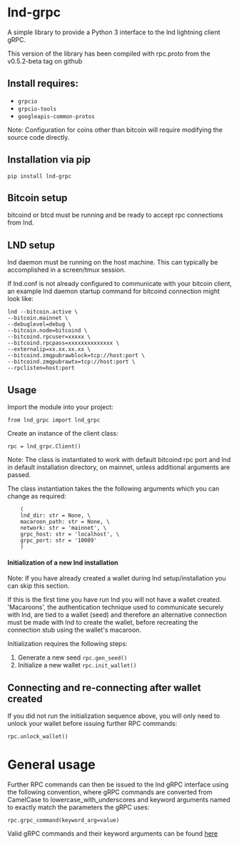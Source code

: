 # lnd-grpc

A simple library to provide a Python 3 interface to the lnd lightning client gRPC.

This version of the library has been compiled with rpc.proto from the v0.5.2-beta tag on github

## Install requires:
* `grpcio`
* `grpcio-tools`
* `googleapis-common-protos`

Note: Configuration for coins other than bitcoin will require modifying the source code directly.

## Installation via pip

`pip install lnd-grpc`

## Bitcoin setup

bitcoind or btcd must be running and be ready to accept rpc connections from lnd.

## LND setup
lnd daemon must be running on the host machine. This can typically be accomplished in a screen/tmux session.

If lnd.conf is not already configured to communicate with your bitcoin client, an example lnd daemon startup command for bitcoind connection might look like:

```
lnd --bitcoin.active \
--bitcoin.mainnet \
--debuglevel=debug \
--bitcoin.node=bitcoind \
--bitcoind.rpcuser=xxxxx \
--bitcoind.rpcpass=xxxxxxxxxxxxxx \
--externalip=xx.xx.xx.xx \
--bitcoind.zmqpubrawblock=tcp://host:port \
--bitcoind.zmqpubrawtx=tcp://host:port \
--rpclisten=host:port
```

## Usage
Import the module into your project:

`from lnd_grpc import lnd_grpc`

Create an instance of the client class: 

`rpc = lnd_grpc.Client()`

Note: The class is instantiated to work with default bitcoind rpc port and lnd in default installation directory, on mainnet, unless additional arguments are passed.

The class instantiation takes the the following arguments which you can change as required:

```
    (
    lnd_dir: str = None, \
    macaroon_path: str = None, \
    network: str = 'mainnet', \
    grpc_host: str = 'localhost', \
    grpc_port: str = '10009'
    )
```



#### Initialization of a new lnd installation

Note: If you have already created a wallet during lnd setup/installation you can skip this section.

If this is the first time you have run lnd you will not have a wallet created. 'Macaroons', the authentication technique used to communicate securely with lnd, are tied to a wallet (seed) and therefore an alternative connection must be made with lnd to create the wallet, before recreating the connection stub using the wallet's macaroon.

Initialization requires the following steps:
1. Generate a new seed `rpc.gen_seed()`
2. Initialize a new wallet `rpc.init_wallet()`


## Connecting and re-connecting after wallet created
If you did not run the initialization sequence above, you will only need to unlock your wallet before issuing further RPC commands:

`rpc.unlock_wallet()`

# General usage

Further RPC commands can then be issued to the lnd gRPC interface using the following convention, where gRPC commands are converted from CamelCase to lowercase_with_underscores and keyword arguments named to exactly match the parameters the gRPC uses:

`rpc.grpc_command(keyword_arg=value)`

Valid gRPC commands and their keyword arguments can be found [here](https://api.lightning.community/?python#lnd-grpc-api-reference)
 
